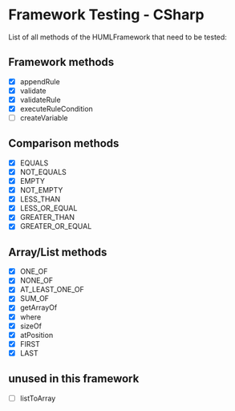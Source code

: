 # Framework Testing - CSharp

List of all methods of the HUMLFramework that need to be tested:

## Framework methods

- [x] appendRule
- [x] validate
- [x] validateRule
- [x] executeRuleCondition
- [ ] createVariable

## Comparison methods

- [x] EQUALS
- [x] NOT_EQUALS
- [x] EMPTY
- [x] NOT_EMPTY
- [x] LESS_THAN
- [x] LESS_OR_EQUAL
- [x] GREATER_THAN
- [x] GREATER_OR_EQUAL

## Array/List methods

- [x] ONE_OF
- [x] NONE_OF
- [x] AT_LEAST_ONE_OF
- [x] SUM_OF
- [x] getArrayOf
- [x] where
- [x] sizeOf
- [x] atPosition
- [x] FIRST
- [x] LAST

## unused in this framework 
- [ ] listToArray
